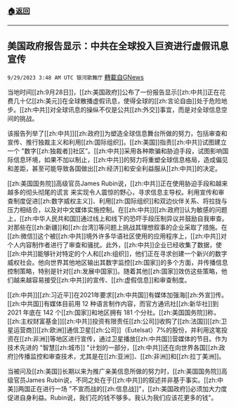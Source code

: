 ###  [:house:返回](README.md)
---


## 美国政府报告显示：中共在全球投入巨资进行虚假讯息宣传
`9/29/2023 3:48 AM UTC 银河歌舞厅` [轉載自GNews](https://gnews.org/articles/1754913)

当地时间[[zh:9月28日]]，[[zh:美国政府]]公布了一份报告显示[[zh:中共]]正在花费几十亿[[zh:美元]]在全球散播虚假讯息，使得全球的[[zh:言论自由]]处于危险地步。[[zh:中共]]对全球讯息的操纵不仅是公共[[zh:外交]]事宜，而是对全球信息空间的挑战。

该报告列举了[[zh:中共]][[zh:政府]]为塑造全球信息舞台所做的努力，包括审查和宣传、推行独裁主义和利用[[zh:国际组织]]。[[zh:美国]]指责[[zh:中共]]试图建立一个 "数字[[zh:独裁者]]社区”。[[zh:中共]]采用各种欺骗和胁迫手段，试图影响国际信息环境，如果不加以制止，[[zh:中共]]的努力将重塑全球信息格局，造成偏见和差距，甚至可能导致各国做出[[zh:经济]]和安全利益服从[[zh:中共]]的决定。

[[zh:美国国务院]]高级官员James Rubin说，[[zh:中共]]正在使用胁迫手段和越来越多的彻头彻尾的谎言 来实现令人震惊的野心，寻求信息主导权。利用宣传和审查制度促进[[zh:数字威权主义]]、利用[[zh:国际组织]]和双边伙伴关系、将拉拢与压力相结合，以及对中文媒体实施控制。在[[zh:中共]][[zh:政府]]认为敏感的问题上，[[zh:中华人民共和国]]通过线上和线下的恐吓手段压制异议并鼓励自我审查。对那些在[[zh:新疆]]和[[zh:台湾]]等问题上挑战其理想叙事的企业采取了措施。在[[zh:微信]]这个被[[zh:中共]]境外许多华语社区使用的应用程序上，[[zh:中共]]对个人内容制作者进行了审查和骚扰。此外，[[zh:中共]]企业已经收集了数据，使[[zh:中共]]能够针对特定的个人和[[zh:组织]]，他们正在寻求创建一个新兴的数字威权社会。他向世界其他地区输出其数字监控[[zh:国家]]的多个方面，并传播信息控制策略，特别是针对[[zh:发展中国家]]。随着其他[[zh:国家]]效仿这些策略，他们越来越容易接受[[zh:中共]]的宣传、[[zh:虚假信息]]和审查制度。

[[zh:中共]][[zh:习近平]]在2021年要求[[zh:中共国]]有媒体加强海[[zh:外宣]]传。[[zh:中共国]]有媒体目前用 12 种语言制作内容，而官方通讯社[[zh:新华社]]到 2021 年底在 142 个[[zh:国家]]和地区拥有 181 个分社。[[zh:美国国务院]]称，[[zh:主权财富基金]][[zh:中共]]投资有限责任[[zh:公司]]收购了[[zh:法国]][[zh:卫星运营商]][[zh:欧洲]]通信卫星[[zh:公司]]（Eutelsat）7%的股份，并利用这笔投资在[[zh:非洲]]等地区进行宣传，通过卫星播放[[zh:中共国]]营媒体的节目。作为技术先进的 "智慧[[zh:城市]] "计划的一部分，[[zh:中共]]还在向世界各国[[zh:政府]]传播监控和审查技术，尤其是在[[zh:亚洲]]、[[zh:非洲]]和[[zh:拉丁美洲]]。


当被问及[[zh:美国]]长期以来为推广亲美信息所做的努力时，[[zh:美国国务院]]高级官员James Rubin说，不同之处在于[[zh:中共]]的叙述并非基于事实。[[zh:中美]]两国正在进行一场 "不宣而战的[[zh:信息战]]"，[[zh:美国政府]]必须加大力度促进自身利益。Rubin说，我们花的钱不够多。我认为我们应该花更多的钱"。

